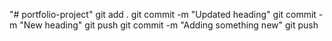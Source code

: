 "# portfolio-project" 
git add .
git commit -m "Updated heading"
git commit -m "New heading"
git push
git commit -m "Adding something new"
git push

